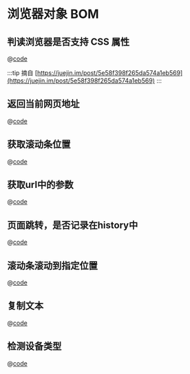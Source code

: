 # 浏览器对象 BOM

## 判读浏览器是否支持 CSS 属性
@[code](../../tpl/bom/style.js)

:::tip
摘自 [https://juejin.im/post/5e58f398f265da574a1eb569](https://juejin.im/post/5e58f398f265da574a1eb569)
:::

## 返回当前网页地址

@[code](../../tpl/bom/currentURL.js)

## 获取滚动条位置

@[code](../../tpl/bom/getScrollPosition.js)

## 获取url中的参数

@[code](../../tpl/bom/getURLParameters.js)

##  页面跳转，是否记录在history中

@[code](../../tpl/bom/redirect.js)

##  滚动条滚动到指定位置

@[code](../../tpl/bom/scrollTo.ts)

## 复制文本

@[code](../../tpl/bom/copy.js)

## 检测设备类型

@[code](../../tpl/bom/detectDeviceType.js)
